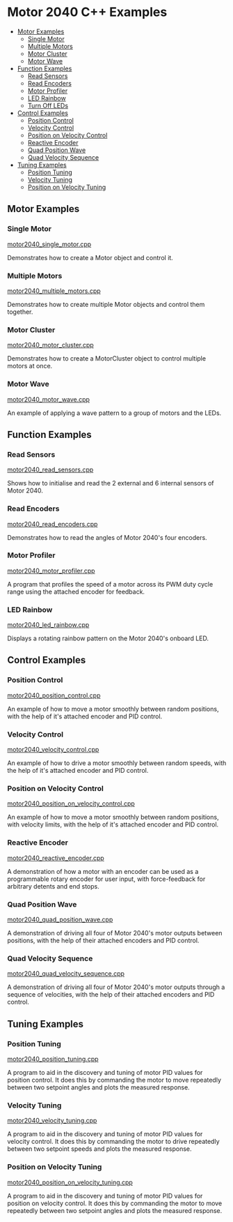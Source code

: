 # Motor 2040 C++ Examples <!-- omit in toc -->

- [Motor Examples](#motor-examples)
  - [Single Motor](#single-motor)
  - [Multiple Motors](#multiple-motors)
  - [Motor Cluster](#motor-cluster)
  - [Motor Wave](#motor-wave)
- [Function Examples](#function-examples)
  - [Read Sensors](#read-sensors)
  - [Read Encoders](#read-encoders)
  - [Motor Profiler](#motor-profiler)
  - [LED Rainbow](#led-rainbow)
  - [Turn Off LEDs](#turn-off-leds)
- [Control Examples](#control-examples)
  - [Position Control](#position-control)
  - [Velocity Control](#velocity-control)
  - [Position on Velocity Control](#position-on-velocity-control)
  - [Reactive Encoder](#reactive-encoder)
  - [Quad Position Wave](#quad-position-wave)
  - [Quad Velocity Sequence](#quad-velocity-sequence)
- [Tuning Examples](#tuning-examples)
  - [Position Tuning](#position-tuning)
  - [Velocity Tuning](#velocity-tuning)
  - [Position on Velocity Tuning](#position-on-velocity-tuning)


## Motor Examples

### Single Motor
[motor2040_single_motor.cpp](motor2040_single_motor.cpp)

Demonstrates how to create a Motor object and control it.


### Multiple Motors
[motor2040_multiple_motors.cpp](motor2040_multiple_motors.cpp)

Demonstrates how to create multiple Motor objects and control them together.


### Motor Cluster
[motor2040_motor_cluster.cpp](motor2040_motor_cluster.cpp)

Demonstrates how to create a MotorCluster object to control multiple motors at once.


### Motor Wave
[motor2040_motor_wave.cpp](motor2040_motor_wave.cpp)

An example of applying a wave pattern to a group of motors and the LEDs.


## Function Examples

### Read Sensors
[motor2040_read_sensors.cpp](motor2040_read_sensors.cpp)

Shows how to initialise and read the 2 external and 6 internal sensors of Motor 2040.


### Read Encoders
[motor2040_read_encoders.cpp](motor2040_read_encoders.cpp)

Demonstrates how to read the angles of Motor 2040's four encoders.


### Motor Profiler
[motor2040_motor_profiler.cpp](motor2040_motor_profiler.cpp)

A program that profiles the speed of a motor across its PWM
duty cycle range using the attached encoder for feedback.


### LED Rainbow
[motor2040_led_rainbow.cpp](motor2040_led_rainbow.cpp)

Displays a rotating rainbow pattern on the Motor 2040's onboard LED.


## Control Examples

### Position Control
[motor2040_position_control.cpp](motor2040_position_control.cpp)

An example of how to move a motor smoothly between random positions, with the help of it's attached encoder and PID control.


### Velocity Control
[motor2040_velocity_control.cpp](motor2040_velocity_control.cpp)

An example of how to drive a motor smoothly between random speeds, with the help of it's attached encoder and PID control.


### Position on Velocity Control
[motor2040_position_on_velocity_control.cpp](motor2040_position_on_velocity_control.cpp)

An example of how to move a motor smoothly between random positions, with velocity limits, with the help of it's attached encoder and PID control.


### Reactive Encoder
[motor2040_reactive_encoder.cpp](motor2040_reactive_encoder.cpp)

A demonstration of how a motor with an encoder can be used as a programmable rotary encoder for user input, with force-feedback for arbitrary detents and end stops.


### Quad Position Wave
[motor2040_quad_position_wave.cpp](motor2040_quad_position_wave.cpp)

A demonstration of driving all four of Motor 2040's motor outputs between positions, with the help of their attached encoders and PID control.


### Quad Velocity Sequence
[motor2040_quad_velocity_sequence.cpp](motor2040_quad_velocity_sequence.cpp)

A demonstration of driving all four of Motor 2040's motor outputs through a sequence of velocities, with the help of their attached encoders and PID control.


## Tuning Examples

### Position Tuning
[motor2040_position_tuning.cpp](motor2040_position_tuning.cpp)

A program to aid in the discovery and tuning of motor PID values for position control. It does this by commanding the motor to move repeatedly between two setpoint angles and plots the measured response.


### Velocity Tuning
[motor2040_velocity_tuning.cpp](motor2040_velocity_tuning.cpp)

A program to aid in the discovery and tuning of motor PID values for velocity control. It does this by commanding the motor to drive repeatedly between two setpoint speeds and plots the measured response.


### Position on Velocity Tuning
[motor2040_position_on_velocity_tuning.cpp](motor2040_position_on_velocity_tuning.cpp)

A program to aid in the discovery and tuning of motor PID values for position on velocity control. It does this by commanding the motor to move repeatedly between two setpoint angles and plots the measured response.
